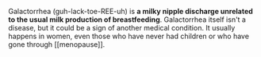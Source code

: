 Galactorrhea (guh-lack-toe-REE-uh) is **a milky nipple discharge unrelated to the usual milk production of breastfeeding**. Galactorrhea itself isn't a disease, but it could be a sign of another medical condition. It usually happens in women, even those who have never had children or who have gone through [[menopause]].